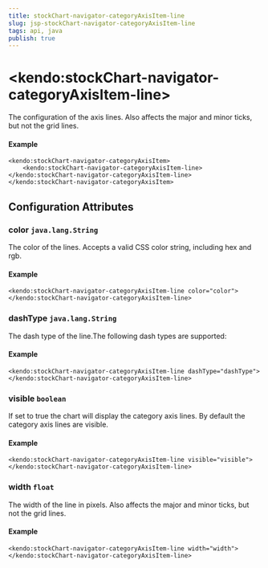 ```yaml
---
title: stockChart-navigator-categoryAxisItem-line
slug: jsp-stockChart-navigator-categoryAxisItem-line
tags: api, java
publish: true
---
```


# \<kendo:stockChart-navigator-categoryAxisItem-line\>

The configuration of the axis lines. Also affects the major and minor ticks, but not the grid lines.

#### Example
    <kendo:stockChart-navigator-categoryAxisItem>
        <kendo:stockChart-navigator-categoryAxisItem-line></kendo:stockChart-navigator-categoryAxisItem-line>
    </kendo:stockChart-navigator-categoryAxisItem>

## Configuration Attributes

### color `java.lang.String`

The color of the lines. Accepts a valid CSS color string, including hex and rgb.

#### Example
    <kendo:stockChart-navigator-categoryAxisItem-line color="color">
    </kendo:stockChart-navigator-categoryAxisItem-line>

### dashType `java.lang.String`

The dash type of the line.The following dash types are supported:

#### Example
    <kendo:stockChart-navigator-categoryAxisItem-line dashType="dashType">
    </kendo:stockChart-navigator-categoryAxisItem-line>

### visible `boolean`

If set to true the chart will display the category axis lines. By default the category axis lines are visible.

#### Example
    <kendo:stockChart-navigator-categoryAxisItem-line visible="visible">
    </kendo:stockChart-navigator-categoryAxisItem-line>

### width `float`

The width of the line in pixels. Also affects the major and minor ticks, but not the grid lines.

#### Example
    <kendo:stockChart-navigator-categoryAxisItem-line width="width">
    </kendo:stockChart-navigator-categoryAxisItem-line>

 
